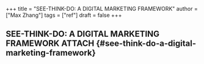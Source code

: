 +++
title = "SEE-THINK-DO: A DIGITAL MARKETING FRAMEWORK"
author = ["Max Zhang"]
tags = ["ref"]
draft = false
+++

## SEE-THINK-DO: A DIGITAL MARKETING FRAMEWORK <span class="tag"><span class="ATTACH">ATTACH</span></span> {#see-think-do-a-digital-marketing-framework}
